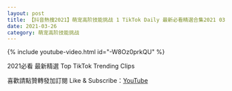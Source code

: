 ```yaml
---
layout: post
title: 【抖音熱搜2021】萌宠高阶技能挑战 1 TikTok Daily 最新必看精選合集2021 03 26
date: 2021-03-26
category: 萌宠高阶技能挑战
---
```


{% include youtube-video.html id="-W8Oz0prkQU" %}

2021必看 最新精選 Top TikTok Trending Clips

喜歡請點贊轉發加訂閱 Like & Subscribe：[YouTube](https://www.youtube.com/channel/UCAoR7VcanIPd04uEq_GIylA/videos)

